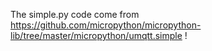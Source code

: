 The simple.py code come from https://github.com/micropython/micropython-lib/tree/master/micropython/umqtt.simple !
